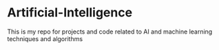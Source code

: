 # Artificial-Intelligence
This is my repo for projects and code related to AI and machine learning techniques and algorithms

